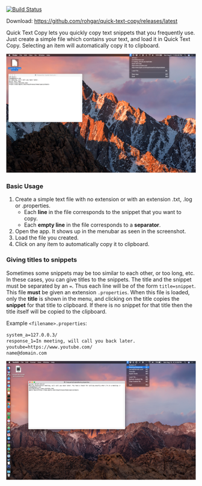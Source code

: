 [![Build Status](https://travis-ci.org/rohgar/quick-text-copy.svg?branch=master)](https://travis-ci.org/rohgar/quick-text-copy)

Download: <https://github.com/rohgar/quick-text-copy/releases/latest>

Quick Text Copy lets you quickly copy text snippets that you frequently use. Just create a simple file which contains your text, and load it in Quick Text Copy. Selecting an item will automatically copy it to clipboard.

![Quick Text Copy](screenshots/screenshot_01.jpg)

### Basic Usage
 
1. Create a simple text file with no extension or with an extension .txt, .log or .properties.
    * Each **line** in the file corresponds to the snippet that you want to copy.
    * Each **empty line** in the file corresponds to a **separator**.
2. Open the app. It shows up in the menubar as seen in the screenshot. 
3. Load the file you created.
4. Click on any item to automatically copy it to clipboard.

### Giving titles to snippets
 
Sometimes some snippets may be too similar to each other, or too long, etc. In these cases, you can give titles to the snippets. The title and the snippet must be separated by an `=`. Thus each line will be of the form `title=snippet`. This file **must** be given an extension `.properties`. When this file is loaded, only the **title** is shown in the menu, and clicking on the title copies the **snippet** for that title to clipboard. If there is no snippet for that title then the title itself will be copied to the clipboard.

 Example `<filename>.properties`:
 ```properties
 system_a=127.0.0.3/
 response_1=In meeting, will call you back later.
 youtube=https://www.youtube.com/
 name@domain.com
 ```
 
 ![Quick Text Copy](screenshots/screenshot_02.jpg)
